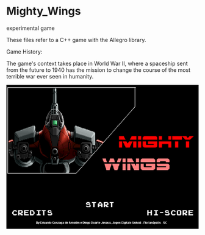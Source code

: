 # Mighty_Wings
experimental game

These files refer to a C++ game with the Allegro library.

Game History:

The game's context takes place in World War II, where a spaceship sent from the future to 1940 has the mission to change the course of the most terrible war ever seen in humanity.

<p align="center"><img src="https://github.com/Edu2805/Mighty_Wings/blob/main/start.png" title="Readme"/></p>

